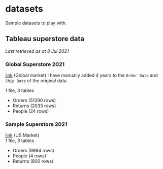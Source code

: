 # datasets
Sample datasets to play with.


## Tableau superstore data
_Last retrieved as at 8 Jul 2021_
### Global Superstore 2021
[link](https://www.tableau.com/sites/default/files/global_superstore_2018.xlsx) (Global market) I have manually added 4 years to the `Order Date` and `Ship Date` of the original data.   

1 file, 3 tables
- Orders (51290 rows)
- Returns (2033 rows)
- People (24 rows)

### Sample Superstore 2021
[link](https://www.tableau.com/learn/tutorials/on-demand/getting-started?_gl=1*igpg3g*_ga*MTYwOTc2MDk1OC4xNjI1NzE2NTAx*_ga_8YLN0SNXVS*MTYyNTcyMDc3Mi4yLjEuMTYyNTcyMzYwMS4w&_ga=2.108118914.1425300087.1625716502-1609760958.1625716501) (US Market)  
1 file, 3 tables  
- Orders (9994 rows) 
- People (4 rows)
- Returns (800 rows)
